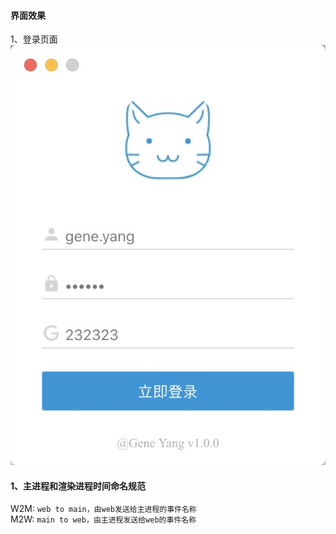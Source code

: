 



#### 界面效果
1、登录页面
![](https://github.com/Talkyunyun/g-electron-im/blob/master/doc/login.jpg?raw=true)


#### 1、主进程和渲染进程时间命名规范
W2M: `web to main，由web发送给主进程的事件名称`  
M2W: `main to web，由主进程发送给web的事件名称`